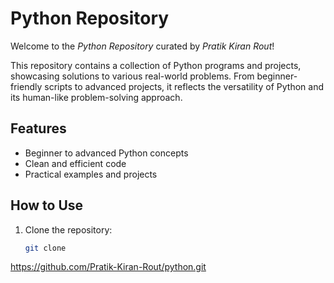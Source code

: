 # Python Repository

Welcome to the *Python Repository* curated by *Pratik Kiran Rout*!  

This repository contains a collection of Python programs and projects, showcasing solutions to various real-world problems. From beginner-friendly scripts to advanced projects, it reflects the versatility of Python and its human-like problem-solving approach.

## Features
- Beginner to advanced Python concepts
- Clean and efficient code
- Practical examples and projects

## How to Use
1. Clone the repository:  
   ```bash
   git clone
 https://github.com/Pratik-Kiran-Rout/python.git
